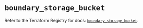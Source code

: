 # `boundary_storage_bucket`

Refer to the Terraform Registry for docs: [`boundary_storage_bucket`](https://registry.terraform.io/providers/hashicorp/boundary/1.3.0/docs/resources/storage_bucket).
